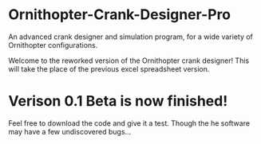 # Ornithopter-Crank-Designer-Pro
An advanced crank designer and simulation program,  for a wide variety of Ornithopter configurations.

Welcome to the reworked version of the Ornithopter crank designer! This will take the place of the previous excel spreadsheet version.

# Verison 0.1 Beta is now finished!
Feel free to download the code and give it a test. Though the he software may have a few undiscovered bugs...
